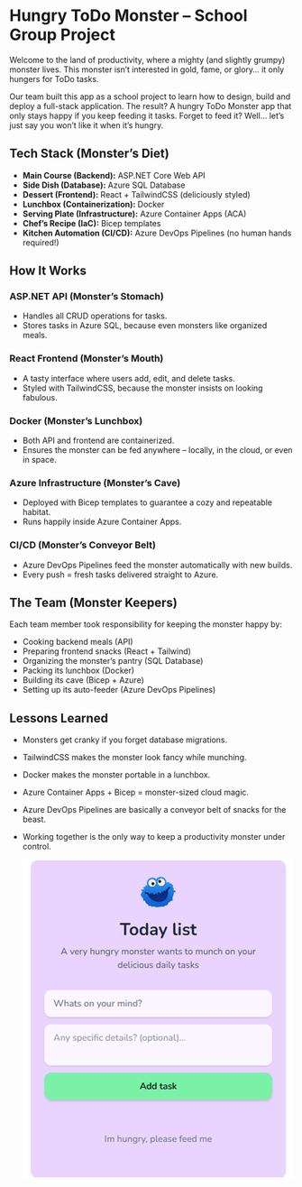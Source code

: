 # Hungry ToDo Monster – School Group Project

Welcome to the land of productivity, where a mighty (and slightly grumpy) monster lives.
This monster isn’t interested in gold, fame, or glory… it only hungers for ToDo tasks.

Our team built this app as a school project to learn how to design, build and deploy a full-stack application.
The result? A hungry ToDo Monster app that only stays happy if you keep feeding it tasks.
Forget to feed it? Well… let’s just say you won’t like it when it’s hungry.

## Tech Stack (Monster’s Diet)

- **Main Course (Backend):** ASP.NET Core Web API
- **Side Dish (Database):** Azure SQL Database
- **Dessert (Frontend):** React + TailwindCSS (deliciously styled)
- **Lunchbox (Containerization):** Docker
- **Serving Plate (Infrastructure):** Azure Container Apps (ACA)
- **Chef’s Recipe (IaC):** Bicep templates
- **Kitchen Automation (CI/CD):** Azure DevOps Pipelines (no human hands required!)

## How It Works

### ASP.NET API (Monster’s Stomach)
- Handles all CRUD operations for tasks.
- Stores tasks in Azure SQL, because even monsters like organized meals.

### React Frontend (Monster’s Mouth)
- A tasty interface where users add, edit, and delete tasks.
- Styled with TailwindCSS, because the monster insists on looking fabulous.

### Docker (Monster’s Lunchbox)
- Both API and frontend are containerized.
- Ensures the monster can be fed anywhere – locally, in the cloud, or even in space.

### Azure Infrastructure (Monster’s Cave)
- Deployed with Bicep templates to guarantee a cozy and repeatable habitat.
- Runs happily inside Azure Container Apps.

### CI/CD (Monster’s Conveyor Belt)
- Azure DevOps Pipelines feed the monster automatically with new builds.
- Every push = fresh tasks delivered straight to Azure.

## The Team (Monster Keepers)

Each team member took responsibility for keeping the monster happy by:
- Cooking backend meals (API)
- Preparing frontend snacks (React + Tailwind)
- Organizing the monster’s pantry (SQL Database)
- Packing its lunchbox (Docker)
- Building its cave (Bicep + Azure)
- Setting up its auto-feeder (Azure DevOps Pipelines)

## Lessons Learned

- Monsters get cranky if you forget database migrations.
- TailwindCSS makes the monster look fancy while munching.
- Docker makes the monster portable in a lunchbox.
- Azure Container Apps + Bicep = monster-sized cloud magic.
- Azure DevOps Pipelines are basically a conveyor belt of snacks for the beast.
- Working together is the only way to keep a productivity monster under control.

  ![](https://github.com/TantBella/the_hungry_taskmonster/blob/main/todo_monster.png)
